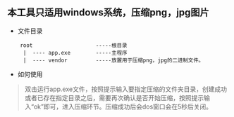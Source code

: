 ## 本工具只适用windows系统，压缩png，jpg图片

* 文件目录
```
    root                    -----根目录
     |  ---- app.exe        -----主程序
     |  ---- vendor         -----放置用于压缩png，jpg的二进制文件。  
```

* 如何使用

>双击运行app.exe文件，按照提示输入要指定压缩的文件夹目录，创建成功或者已存在指定目录之后，需要再次确认是否开始压缩，按照提示输入“ok”即可，进入压缩环节。压缩成功后会dos窗口会在5秒后关闭。